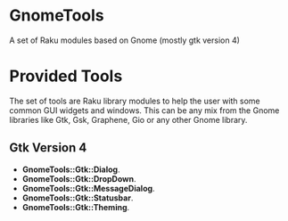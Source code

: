 # GnomeTools
A set of Raku modules based on Gnome (mostly gtk version 4)

# Provided Tools
The set of tools are Raku library modules to help the user with some common GUI widgets and windows. This can be any mix from the Gnome libraries like Gtk, Gsk, Graphene, Gio or any other Gnome library.

## Gtk Version 4

* **GnomeTools::Gtk::Dialog**.
* **GnomeTools::Gtk::DropDown**.
* **GnomeTools::Gtk::MessageDialog**.
* **GnomeTools::Gtk::Statusbar**.
* **GnomeTools::Gtk::Theming**.
